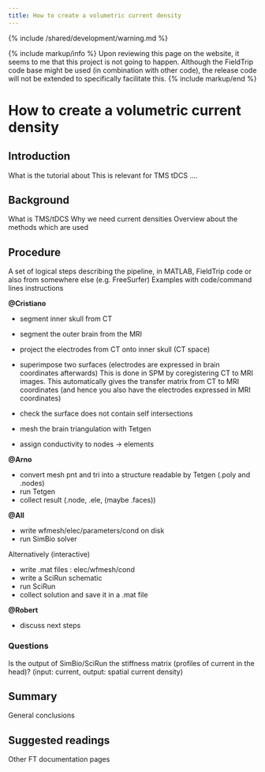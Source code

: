 ```yaml
---
title: How to create a volumetric current density
---
```


{% include /shared/development/warning.md %}

{% include markup/info %}
Upon reviewing this page on the website, it seems to me that this project is not going to happen. Although the FieldTrip code base might be used (in combination with other code), the release code will not be extended to specifically facilitate this.
{% include markup/end %}

# How to create a volumetric current density

## Introduction

What is the tutorial about
This is relevant for TMS tDCS ....

## Background

What is TMS/tDCS
Why we need current densities
Overview about the methods which are used

## Procedure

A set of logical steps describing the pipeline, in MATLAB, FieldTrip code or also from somewhere else (e.g. FreeSurfer)
Examples with code/command lines instructions

**@Cristiano**

- segment inner skull from CT
- segment the outer brain from the MRI
- project the electrodes from CT onto inner skull (CT space)
- superimpose two surfaces (electrodes are expressed in brain coordinates afterwards)
  This is done in SPM by coregistering CT to MRI images.
  This automatically gives the transfer matrix from CT to MRI coordinates (and hence you also have the electrodes expressed in MRI coordinates)

- check the surface does not contain self intersections
- mesh the brain triangulation with Tetgen
- assign conductivity to nodes -> elements

**@Arno**

- convert mesh pnt and tri into a structure readable by Tetgen (.poly and .nodes)
- run Tetgen
- collect result (.node, .ele, (maybe .faces))

**@All**

- write wfmesh/elec/parameters/cond on disk
- run SimBio solver

Alternatively (interactive)

- write .mat files : elec/wfmesh/cond
- write a SciRun schematic
- run SciRun
- collect solution and save it in a .mat file

**@Robert**

- discuss next steps

### Questions

Is the output of SimBio/SciRun the stiffness matrix (profiles of current in the head)?
(input: current, output: spatial current density)

## Summary

General conclusions

## Suggested readings

Other FT documentation pages

